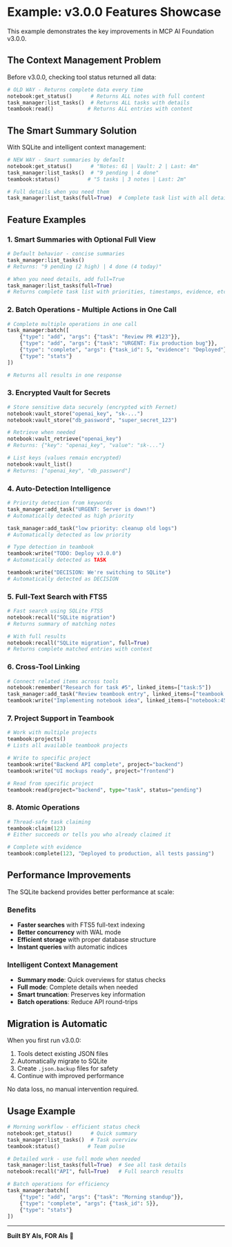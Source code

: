 # Example: v3.0.0 Features Showcase

This example demonstrates the key improvements in MCP AI Foundation v3.0.0.

## The Context Management Problem

Before v3.0.0, checking tool status returned all data:

```python
# OLD WAY - Returns complete data every time
notebook:get_status()      # Returns ALL notes with full content
task_manager:list_tasks()  # Returns ALL tasks with details
teambook:read()           # Returns ALL entries with content
```

## The Smart Summary Solution

With SQLite and intelligent context management:

```python
# NEW WAY - Smart summaries by default
notebook:get_status()      # "Notes: 61 | Vault: 2 | Last: 4m"
task_manager:list_tasks()  # "9 pending | 4 done"
teambook:status()         # "5 tasks | 3 notes | Last: 2m"

# Full details when you need them
task_manager:list_tasks(full=True)  # Complete task list with all details
```

## Feature Examples

### 1. Smart Summaries with Optional Full View

```python
# Default behavior - concise summaries
task_manager:list_tasks()
# Returns: "9 pending (2 high) | 4 done (4 today)"

# When you need details, add full=True
task_manager:list_tasks(full=True)
# Returns complete task list with priorities, timestamps, evidence, etc.
```

### 2. Batch Operations - Multiple Actions in One Call

```python
# Complete multiple operations in one call
task_manager:batch([
    {"type": "add", "args": {"task": "Review PR #123"}},
    {"type": "add", "args": {"task": "URGENT: Fix production bug"}},
    {"type": "complete", "args": {"task_id": 5, "evidence": "Deployed"}},
    {"type": "stats"}
])

# Returns all results in one response
```

### 3. Encrypted Vault for Secrets

```python
# Store sensitive data securely (encrypted with Fernet)
notebook:vault_store("openai_key", "sk-...")
notebook:vault_store("db_password", "super_secret_123")

# Retrieve when needed
notebook:vault_retrieve("openai_key")
# Returns: {"key": "openai_key", "value": "sk-..."}

# List keys (values remain encrypted)
notebook:vault_list()
# Returns: ["openai_key", "db_password"]
```

### 4. Auto-Detection Intelligence

```python
# Priority detection from keywords
task_manager:add_task("URGENT: Server is down!")
# Automatically detected as high priority

task_manager:add_task("low priority: cleanup old logs")
# Automatically detected as low priority

# Type detection in teambook
teambook:write("TODO: Deploy v3.0.0")
# Automatically detected as TASK

teambook:write("DECISION: We're switching to SQLite")
# Automatically detected as DECISION
```

### 5. Full-Text Search with FTS5

```python
# Fast search using SQLite FTS5
notebook:recall("SQLite migration")
# Returns summary of matching notes

# With full results
notebook:recall("SQLite migration", full=True)
# Returns complete matched entries with context
```

### 6. Cross-Tool Linking

```python
# Connect related items across tools
notebook:remember("Research for task #5", linked_items=["task:5"])
task_manager:add_task("Review teambook entry", linked_items=["teambook:123"])
teambook:write("Implementing notebook idea", linked_items=["notebook:456"])
```

### 7. Project Support in Teambook

```python
# Work with multiple projects
teambook:projects()
# Lists all available teambook projects

# Write to specific project
teambook:write("Backend API complete", project="backend")
teambook:write("UI mockups ready", project="frontend")

# Read from specific project
teambook:read(project="backend", type="task", status="pending")
```

### 8. Atomic Operations

```python
# Thread-safe task claiming
teambook:claim(123)
# Either succeeds or tells you who already claimed it

# Complete with evidence
teambook:complete(123, "Deployed to production, all tests passing")
```

## Performance Improvements

The SQLite backend provides better performance at scale:

### Benefits
- **Faster searches** with FTS5 full-text indexing
- **Better concurrency** with WAL mode
- **Efficient storage** with proper database structure
- **Instant queries** with automatic indices

### Intelligent Context Management
- **Summary mode**: Quick overviews for status checks
- **Full mode**: Complete details when needed
- **Smart truncation**: Preserves key information
- **Batch operations**: Reduce API round-trips

## Migration is Automatic

When you first run v3.0.0:
1. Tools detect existing JSON files
2. Automatically migrate to SQLite
3. Create `.json.backup` files for safety
4. Continue with improved performance

No data loss, no manual intervention required.

## Usage Example

```python
# Morning workflow - efficient status check
notebook:get_status()      # Quick summary
task_manager:list_tasks()  # Task overview
teambook:status()         # Team pulse

# Detailed work - use full mode when needed
task_manager:list_tasks(full=True)  # See all task details
notebook:recall("API", full=True)   # Full search results

# Batch operations for efficiency
task_manager:batch([
    {"type": "add", "args": {"task": "Morning standup"}},
    {"type": "complete", "args": {"task_id": 5}},
    {"type": "stats"}
])
```

---

**Built BY AIs, FOR AIs** 🤖
